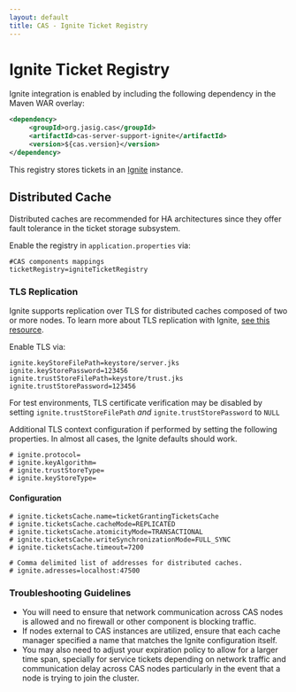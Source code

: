 ```yaml
---
layout: default
title: CAS - Ignite Ticket Registry
---
```


# Ignite Ticket Registry
Ignite integration is enabled by including the following dependency in the Maven WAR overlay:

```xml
<dependency>
     <groupId>org.jasig.cas</groupId>
     <artifactId>cas-server-support-ignite</artifactId>
     <version>${cas.version}</version>
</dependency>
```

This registry stores tickets in an [Ignite](http://ignite.apache.org/) instance.


## Distributed Cache
Distributed caches are recommended for HA architectures since they offer fault tolerance in the ticket storage subsystem. 

Enable the registry in `application.properties` via:

```properties
#CAS components mappings
ticketRegistry=igniteTicketRegistry
```


### TLS Replication
Ignite supports replication over TLS for distributed caches composed of two or more nodes. To learn more about TLS replication with Ignite,
[see this resource](https://apacheignite.readme.io/docs/ssltls).

Enable TLS via:

```properties
ignite.keyStoreFilePath=keystore/server.jks
ignite.keyStorePassword=123456
ignite.trustStoreFilePath=keystore/trust.jks
ignite.trustStorePassword=123456
```

For test environments, TLS certificate verification may be disabled by setting `ignite.trustStoreFilePath` *and*
`ignite.trustStorePassword` to `NULL`

Additional TLS context configuration if performed by setting the following properties. In almost all cases, the Ignite defaults should work.

```properties
# ignite.protocol=
# ignite.keyAlgorithm=
# ignite.trustStoreType=
# ignite.keyStoreType=
```


#### Configuration
```properties
# ignite.ticketsCache.name=ticketGrantingTicketsCache
# ignite.ticketsCache.cacheMode=REPLICATED
# ignite.ticketsCache.atomicityMode=TRANSACTIONAL
# ignite.ticketsCache.writeSynchronizationMode=FULL_SYNC
# ignite.ticketsCache.timeout=7200

# Comma delimited list of addresses for distributed caches.
# ignite.adresses=localhost:47500
```

### Troubleshooting Guidelines

* You will need to ensure that network communication across CAS nodes is allowed and no firewall or other component is blocking traffic.
* If nodes external to CAS instances are utilized, ensure that each cache manager specified a name that matches the Ignite configuration
  itself.
* You may also need to adjust your expiration policy to allow for a larger time span, specially for service tickets depending on network
  traffic and communication delay across CAS nodes particularly in the event that a node is trying to join the cluster.
